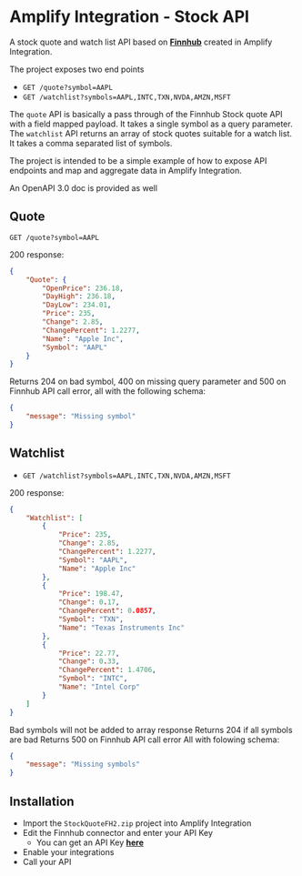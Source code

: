 # Amplify Integration - Stock API

A stock quote and watch list API based on [**Finnhub**](https://finnhub.io/) created in Amplify Integration.

The project exposes two end points
* `GET /quote?symbol=AAPL`
* `GET /watchlist?symbols=AAPL,INTC,TXN,NVDA,AMZN,MSFT`

The `quote` API is basically a pass through of the Finnhub Stock quote API with a field mapped payload. It takes a single symbol as a query parameter. The `watchlist` API returns an array of stock quotes suitable for a watch list. It takes a comma separated list of symbols.

The project is intended to be a simple example of how to expose API endpoints and map and aggregate data in Amplify Integration.

An OpenAPI 3.0 doc is provided as well

## Quote

`GET /quote?symbol=AAPL`

200 response:

```json
{
    "Quote": {
        "OpenPrice": 236.18,
        "DayHigh": 236.18,
        "DayLow": 234.01,
        "Price": 235,
        "Change": 2.85,
        "ChangePercent": 1.2277,
        "Name": "Apple Inc",
        "Symbol": "AAPL"
    }
}
```

Returns 204 on bad symbol, 400 on missing query parameter and 500 on Finnhub API call error, all with the following schema:

```json
{
    "message": "Missing symbol"
}
```

## Watchlist

* `GET /watchlist?symbols=AAPL,INTC,TXN,NVDA,AMZN,MSFT`

200 response:

```json
{
    "Watchlist": [
        {
            "Price": 235,
            "Change": 2.85,
            "ChangePercent": 1.2277,
            "Symbol": "AAPL",
            "Name": "Apple Inc"
        },
        {
            "Price": 198.47,
            "Change": 0.17,
            "ChangePercent": 0.0857,
            "Symbol": "TXN",
            "Name": "Texas Instruments Inc"
        },
        {
            "Price": 22.77,
            "Change": 0.33,
            "ChangePercent": 1.4706,
            "Symbol": "INTC",
            "Name": "Intel Corp"
        }
    ]
}
```

Bad symbols will not be added to array response
Returns 204 if all symbols are bad
Returns 500 on Finnhub API call error
All with folowing schema:

```json
{
    "message": "Missing symbols"
}
```

## Installation

* Import the `StockQuoteFH2.zip` project into Amplify Integration
* Edit the Finnhub connector and enter your API Key
  * You can get an API Key [**here**](https://finnhub.io/)
* Enable your integrations
* Call your API